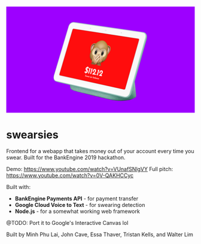 

![Swearsies](https://github.com/waltzaround/swearsies/blob/master/header.png?raw=true "Swearsies")


# swearsies

Frontend for a webapp that takes money out of your account every time you swear. Built for the BankEngine 2019 hackathon.


Demo: https://www.youtube.com/watch?v=VUnafSNlgVY
Full pitch: https://www.youtube.com/watch?v=0V-QAKHCCyc

Built with:
- **BankEngine Payments API** - for payment transfer
- **Google Cloud Voice to Text** - for swearing detection
- **Node.js** - for a somewhat working web framework

@TODO: Port it to Google's Interactive Canvas lol

Built by Minh Phu Lai, John Cave, Essa Thaver, Tristan Kells, and Walter Lim
